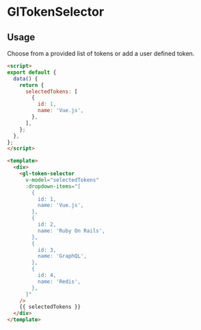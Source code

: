 # GlTokenSelector

<!-- STORY -->

## Usage

Choose from a provided list of tokens or add a user defined token.

```html
<script>
export default {
  data() {
    return {
      selectedTokens: [
        {
          id: 1,
          name: 'Vue.js',
        },
      ],
    };
  },
};
</script>

<template>
  <div>
    <gl-token-selector
      v-model="selectedTokens"
      :dropdown-items="[
        {
          id: 1,
          name: 'Vue.js',
        },
        {
          id: 2,
          name: 'Ruby On Rails',
        },
        {
          id: 3,
          name: 'GraphQL',
        },
        {
          id: 4,
          name: 'Redis',
        },
      ]"
    />
    {{ selectedTokens }}
  </div>
</template>
```
